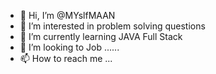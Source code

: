 - 👋 Hi, I’m @MYslfMAAN
- 👀 I’m interested in problem solving questions
- 🌱 I’m currently learning JAVA Full Stack
- 💞️ I’m looking to Job ......
- 📫 How to reach me ...

<!---
MYslfMAAN/MYslfMAAN is a ✨ special ✨ repository because its `README.md` (this file) appears on your GitHub profile.
You can click the Preview link to take a look at your changes.
--->

